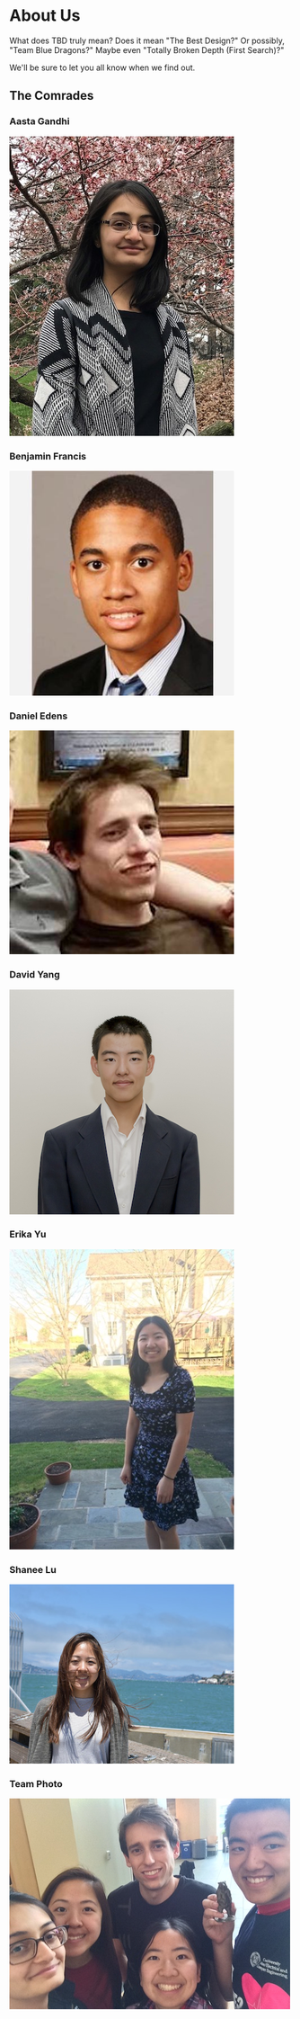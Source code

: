 # About Us
What does TBD truly mean?
Does it mean "The Best Design?"
Or possibly, "Team Blue Dragons?"
Maybe even "Totally Broken Depth (First Search)?"

We'll be sure to let you all know when we find out.

## The Comrades

### Aasta Gandhi

![](./TeamPhotos/Aasta.jpg)

### Benjamin Francis

![](./TeamPhotos/Ben.jpg)

### Daniel Edens

![](./TeamPhotos/Daniel.jpg)

### David Yang

![](./TeamPhotos/David.jpg)

### Erika Yu

![](./TeamPhotos/Erika.jpg)

### Shanee Lu

![](./TeamPhotos/Shanee.jpg)

### Team Photo
![](./FinalStretch/TeamPhoto.JPG)

